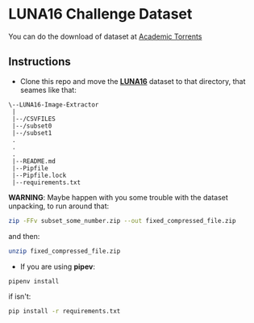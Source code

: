 # LUNA16 Challenge Dataset
You can do the download of dataset at [Academic Torrents](http://academictorrents.com/collection/luna-lung-nodule-analysis-16---isbi-2016-challenge)

## Instructions

- Clone this repo and move the [**LUNA16**](https://luna16.grand-challenge.org/) dataset to that directory, that seames like that:

```
\--LUNA16-Image-Extractor
 |
 |--/CSVFILES
 |--/subset0
 |--/subset1
 .
 .
 .
 |--README.md
 |--Pipfile
 |--Pipfile.lock
 |--requirements.txt
```

 **WARNING**:
Maybe happen with you some trouble with the dataset unpacking, to run around that:
```bash
zip -FFv subset_some_number.zip --out fixed_compressed_file.zip
```
and then:
```bash
unzip fixed_compressed_file.zip
```


- If you are using **pipev**:
```bash
pipenv install
```
if isn't:
```bash
pip install -r requirements.txt
```
